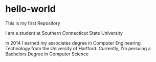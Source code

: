 # hello-world
This is my first Repository

I am a student at Southern Connecticut State University

In 2014 I earned my associates degree in Computer Engineering Technology from the University of Hartford.
Currently, I'm persuing a Bachelors Degree in Computer Science
